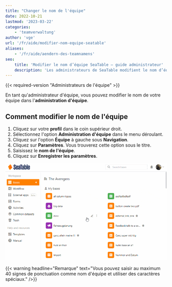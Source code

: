 ```yaml
---
title: "Changer le nom de l'équipe"
date: 2022-10-21
lastmod: '2023-03-22'
categories:
    - 'teamverwaltung'
author: 'vge'
url: '/fr/aide/modifier-nom-equipe-seatable'
aliases:
    - '/fr/aide/aendern-des-teamnamens'
seo:
    title: 'Modifier le nom d’équipe SeaTable – guide administrateur'
    description: 'Les administrateurs de SeaTable modifient le nom d’équipe en quelques clics. Suivez les étapes et découvrez les points à surveiller.'
---
```


{{< required-version "Administrateurs de l'équipe" >}}

En tant qu'administrateur d'équipe, vous pouvez modifier le nom de votre équipe dans l'**administration d'équipe**.

## Comment modifier le nom de l'équipe

1. Cliquez sur votre **profil** dans le coin supérieur droit.
2. Sélectionnez l'option **Administration d'équipe** dans le menu déroulant.
3. Cliquez sur l'option **Équipe** à gauche sous **Navigation**.
4. Cliquez sur **Paramètres**. Vous trouverez cette option sous le titre.
5. Saisissez le **nom de l'équipe**.
6. Cliquez sur **Enregistrer les paramètres**.

![Changer le nom de l'équipe](images/aendern-des-teamnamens.gif)

{{< warning  headline="Remarque"  text="Vous pouvez saisir au maximum 40 signes de ponctuation comme nom d'équipe et utiliser des caractères spéciaux." />}}
